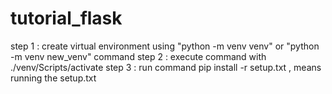 # tutorial_flask

step 1 : create virtual environment using "python -m venv venv" or "python -m venv new_venv" command
step 2 : execute command with ./venv/Scripts/activate
step 3 : run command pip install -r setup.txt , means running the setup.txt
